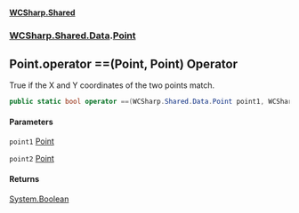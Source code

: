 #### [WCSharp\.Shared](README.md 'README')
### [WCSharp\.Shared\.Data](WCSharp.Shared.Data.md 'WCSharp\.Shared\.Data').[Point](WCSharp.Shared.Data.Point.md 'WCSharp\.Shared\.Data\.Point')

## Point\.operator ==\(Point, Point\) Operator

True if the X and Y coordinates of the two points match\.

```csharp
public static bool operator ==(WCSharp.Shared.Data.Point point1, WCSharp.Shared.Data.Point point2);
```
#### Parameters

<a name='WCSharp.Shared.Data.Point.op_Equality(WCSharp.Shared.Data.Point,WCSharp.Shared.Data.Point).point1'></a>

`point1` [Point](WCSharp.Shared.Data.Point.md 'WCSharp\.Shared\.Data\.Point')

<a name='WCSharp.Shared.Data.Point.op_Equality(WCSharp.Shared.Data.Point,WCSharp.Shared.Data.Point).point2'></a>

`point2` [Point](WCSharp.Shared.Data.Point.md 'WCSharp\.Shared\.Data\.Point')

#### Returns
[System\.Boolean](https://learn.microsoft.com/en-us/dotnet/api/system.boolean 'System\.Boolean')